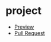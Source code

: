 # project
- [Preview](https://artem-nasadchuk.github.io/project/)
- [Pull Request](https://github.com/artem-nasadchuk/project/pull/1/files)